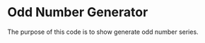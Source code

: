 Odd Number Generator
====================

The purpose of this code is to show generate odd number series.
